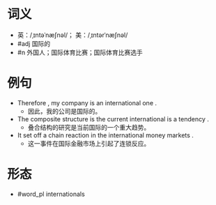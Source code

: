 # 词义
- 英：/ˌɪntəˈnæʃnəl/； 美：/ˌɪntərˈnæʃnəl/
- #adj 国际的
- #n 外国人；国际体育比赛；国际体育比赛选手
# 例句
- Therefore , my company is an international one .
	- 因此，我的公司是国际的。
- The composite structure is the current international is a tendency .
	- 叠合结构的研究是当前国际的一个重大趋势。
- It set off a chain reaction in the international money markets .
	- 这一事件在国际金融市场上引起了连锁反应。
# 形态
- #word_pl internationals
